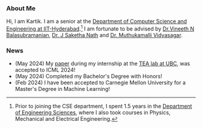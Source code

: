 ### About Me

Hi, I am Kartik. I am a senior at the [Department of Computer Science and Engineering at IIT-Hyderabad](https://cse.iith.ac.in/).[^es]
I am fortunate to be advised by [Dr.Vineeth N Balasubramanian](https://people.iith.ac.in/vineethnb/index.html), [Dr. J Saketha Nath](https://people.iith.ac.in/saketha/) and [Dr. Muthukamalli Vidyasagar](https://people.iith.ac.in/m_vidyasagar/index.html).

### News
- (May 2024) My [paper](https://icml.cc/virtual/2024/poster/33176) during my internship at the [TEA lab at UBC](https://tea.ece.ubc.ca/), was accepted to ICML 2024!
- (May 2024) Completed my Bachelor's Degree with Honors!
- (Feb 2024) I have been accepted to Carnegie Mellon University for a Master's Degree in Machine Learning!

[^es]: Prior to joining the CSE department, I spent 1.5 years in the [Department of Engineering Sciences](https://es.iith.ac.in/), where I also took courses in Physics, Mechanical and Electrical Engineering.

